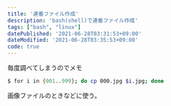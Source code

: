 ```yaml
---
title: '連番ファイル作成'
description: 'bash(shell)で連番ファイル作成'
tags: ["bash", "linux"]
datePublished: '2021-06-28T03:31:53+09:00'
dateModified: '2021-06-28T03:35:53+09:00'
code: true 
---
```


毎度調べてしまうのでメモ

```bash
$ for i in {001..999}; do cp 000.jpg $i.jpg; done
```

画像ファイルのときなどに使う。

